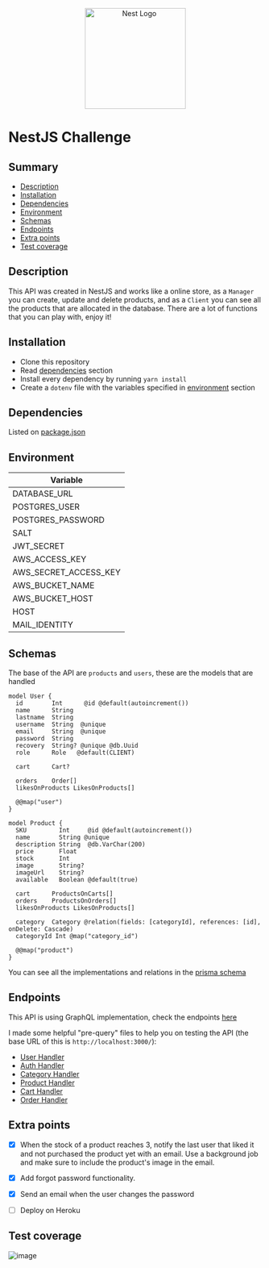 <p align="center">
  <a href="http://nestjs.com/" target="blank"><img src="https://nestjs.com/img/logo-small.svg" width="200" alt="Nest Logo" /></a>
</p>

# NestJS Challenge

## Summary 
* [Description](#description)
* [Installation](#installation)
* [Dependencies](#dependencies)
* [Environment](#environment)
* [Schemas](#schemas)
* [Endpoints](#endpoints)
* [Extra points](#extra-points)
* [Test coverage](#test-coverage)

## Description

This API was created in NestJS and works like a online store, as a `Manager` you can create, update and delete products, and as a `Client` you can see all the products that are allocated in the database. There are a lot of functions that you can play with, enjoy it!

## Installation

* Clone this repository
* Read [dependencies](#dependencies) section
* Install every dependency by running `yarn install`
* Create a `dotenv` file with the variables specified in [environment](#environment) section

## Dependencies
Listed on [package.json](/package.json)

## Environment

| Variable              |
|-----------------------|
| DATABASE_URL          |
| POSTGRES_USER         |
| POSTGRES_PASSWORD     |
| SALT                  |
| JWT_SECRET            |
| AWS_ACCESS_KEY        |
| AWS_SECRET_ACCESS_KEY |
| AWS_BUCKET_NAME       |
| AWS_BUCKET_HOST       |
| HOST                  |
| MAIL_IDENTITY         |

## Schemas

The base of the API are `products` and `users`, these are the models that are handled

```
model User {
  id        Int      @id @default(autoincrement())
  name      String
  lastname  String
  username  String  @unique
  email     String  @unique
  password  String
  recovery  String? @unique @db.Uuid
  role      Role   @default(CLIENT)

  cart      Cart?

  orders    Order[]
  likesOnProducts LikesOnProducts[]

  @@map("user")
}
```

```
model Product {
  SKU         Int     @id @default(autoincrement())
  name        String @unique
  description String  @db.VarChar(200)
  price       Float
  stock       Int
  image       String?
  imageUrl    String?
  available   Boolean @default(true)

  cart      ProductsOnCarts[]
  orders    ProductsOnOrders[]
  likesOnProducts LikesOnProducts[]

  category  Category @relation(fields: [categoryId], references: [id], onDelete: Cascade)
  categoryId Int @map("category_id")

  @@map("product")
}
```

You can see all the implementations and relations in the [prisma schema](./prisma/schema.prisma)

## Endpoints

This API is using GraphQL implementation, check the endpoints [here](http://localhost:3000/graphql)

I made some helpful "pre-query" files to help you on testing the API (the base URL of this is `http://localhost:3000/`):

* [User Handler](http://localhost:3000/graphql?explorerURLState=N4IgJg9gxgrgtgUwHYBcQC4RxighigSwiQAIBhAJwXwQFUBnBCgWVyVwHMmAKAEiio0GTAJJIADjlbsuFdOUEo6jCmMkoAhAEoSwADqkSA6kuEVuxoSrU55-RctESpbTkx37DJEgTAHv3uyI-gEANrj0KEEIId4wKtGxJAhwuAShSVRQEABuTACemRChMYYAvgYVSAbYeITECiaO5vZNZjYo8pRt1s6aHiGWpioWDu19dkPNHQNePn5ziXPhkUsBJPFMawEpaRlzWbkFRSUhVVU1OPhEpLTiYFY8vDD3j6oTJHcPw07q2rohF7fZrcIFvDp2ME-d7qWbrXxJbbeFZRXDBOabChI5KpdKZBDZPIUQoHYqlbznAyXOo3EgAEQQJWhAMMYEZCGZnnhC3W2JR2Mx2N2eIOBKOxJO5JIlOqSAAjjACiQAGIEJBgADySBBvAAZmrNdr2mB5GJ%2BizvPr1VqQb47FbDdMwHCAgjFmipciIqj0etBR6ksL9utDkSSSGyWdKlT5YriSqDQBBUKhMz0PjiNym1AaAA0JF4oQIcAInRIZv%2BXJIDuTqZU6czXDsjYQ%2BaLJbLheLpZd3jdvIDy29AoSg-WQfxhOOpNO5UqIFzIByuAoBFwACMSvQMCAq3oQFNxuppG4KPv5FXvPv-cEMCR9w8kARGbh97mkvuKJG7-vmImAHKJgA4gAogASm%2BH4gJm9D0AA7hAFB%2BD%2B0ERPBiFgAAjAATAAzBokFzPuiQoY%2Bz7hIR6z7vyAYoQAFoqABeECUQE%2B4TqRbDkbgoQQOICCMQA1LgYAlkgAACFC4DkSAAHTZPuZzvoY%2B6Hr06jnhabEgDeMScU%2BL6YaxV6obBCFIZp%2B4wehSE4fhxn3iAJHyA%2BXEvg51HDrRLkgAxAksQuUEcT5ZEvrx-FCZiknSXJCkgEpITXq80IdJpl6ObplngG54RGEWyAoKxZTKSZDo2samnYSVjktppmHVdR3aFXeACs86LnR1BshQ26YPoICJjgdGIQQjHXMQ577gAQtQVAUMk%2BQAFJ0euQFQAQGoEItIi0IxIiYf%2BBAiPQYhgS1UBkCIABsIgANbiAAGgAamQi0AJyyQgS2hOuADqyriOul03XAYErXAKarcq9DrrhU0lKWdEAFpAZhgO3VN%2BQAJoPUjMAADJwP%2BOQiAQcEEFAuFPUdABWEAAB7469%2BTrth9OhCIdMEAAKrQyoagAirQYDKrQR0nRDdFgMDzDc1jAAsGp0iBjH-nSUDYf%2BD0AAyyWBADKNPKgAtHSAAcIHrphxvywACswZtgxAADSmHMAAEi12EiAA7FdPtgfTGry9h%2BN0UgIFymbQFwbbtD7mUC4gPQAgEOIaCYCAZRAA)
* [Auth Handler](http://localhost:3000/graphql?explorerURLState=N4IgJg9gxgrgtgUwHYBcQC4RxighigSwiQAIAZCAcwKQFlcldKEAnACgBIAbKmgSSQAHHPUbMW6cryQDhKAIQBKEsAA6pEj2pI2W-kJyTu02SIZNWytRpIlcUKAgDOTgPooIAa2TrbAX3UApHVsPEJiKW1OPRkDFEkKbVMFK19NaV0TOKMY5NSbOwdnNw9vYI0goJCcfCJSACVnBBQABVwXAHcIFjBGgEcYZxROFgQBobbO7rBkyX7Bp1b2py6e5KUVNNGnZsmV6fmhtlHxxb3VmeySDhOFpam1uPzbWwIwNNtGRA-NdpQvhA-GA7FgAn4IOC4AhcH6jKAQABurAAnrCIFxARVAupqmE6iQAMrNAByCA652mIya932jzkc2pFLpOA21lsOxQpPJywux0ZPOms2u212AuZKGeLzePzBBS4f1lLxIwNYipeEKhMIKcMRKLRGLSlXUIAANCAEbgWARcAAjDFODAgNkkVQgXJxUQWFiuyTO2yuwRi94YF0gQMPMAARgATABmeSuk0-V0a6E%2B0NgBgEBDyniCBAALwA1LgwHAaAABFi4BFIAB08NdhqTGld7rk6b9ofDtODkgDQZj8cTyZAqZhIddmaQ2dzEHzxZVLCrNfrjZAzbSrtuEyDyU7o-H6anWZzuDzhaLS5XtYbECbFRb-pAIppF33Ia7rtKPknIAAbGANoAKwABygbgAAsAC0kEAOw2jB8GQZG0FQWAUDQQAZsBCDRmAcFgJBsaRqBcEjgUA4RseYaDnGD7%2BC2fimiAAAWCClqwDqYGoIAAII4Kx3QEAWtTED6roAEIcaMLAkAgyIAFKsTaADiUAEAA8gQil8AAqgWfCRsSBB8E4Aj1MBUAAMJ8P%2BfCeIIAAaABq1mKQAnHWCmKVwNoAOoAGKCDatn2XA9QqXAXB%2BapACiMBqR5HQAFoEigkZQNGLnIgAigAEspZaQTAACa0agQQZDuQWYD%2BXwWkAFa0OZSCKQial6VpOkACIACpxVwgV9VwuVVe5gilU5Y2aY1cXRppPWUB0i18QAHsSjVgF5rgpXxgWeNZTkQJBmmKXxjUtFAcC5YFkbAaVfWSS0-l6Xx%2BX-oIYAeGtmlcMSuXWa4nh9JQrrMWaThQFaghoJgIB%2BEAA)
* [Category Handler](http://localhost:3000/graphql?explorerURLState=N4IgJg9gxgrgtgUwHYBcQC4RxighigSwiQAIBhAJwXwTJoHMIKBPACgBIoqa6UFGWASSQAHHOnLc%2Bvfk2bCxKAIQBKEsAA6pEl2rSGc1rp4Gho8SU5Tap%2BeZRrN2kiQJgtLl0lyIPJAL5agUha2HiExCQAqiJgJnwCbOwwsfGyZooSMXH6CXIKOKrqfik5NnksrKVpiQUoEsmpuel2io5%2BXj4IHa7u2sHBoTj4RKQAIggANgjNiRxgUzPlLYJgEsLK7doL07OGbg07SzK1YFuevT3evv1BWloAjjAILCQAYgRIYADySMtz7AAZp8fn8Tvk1iQNkUnC5gV9fv99pCgSDEeChGdis5Ljjrt1bkhBkgni9mO8QQBBSaTDEEBAAZ2xcKpNLpjOZnjcVy6fgGIAANCAAG64CgEXAAI2mDIwIFhJA0IGMewyOCVEgVLiV%2BI1ipAZEpABUAKIAcW%2BACUAJoAfQADABWJV8gV%2BJXVVWtdUYTnakC631KqC2EgARiVbpxSu5voj-Sj-qOXtWeoAzIn9fDQUjMXqAExBQUgAAW1AWFFlmE0IEpOBLTAIAC8RsQNUqAELUKgUEgIZgAKRLkrNUAI3wIA8EUSbgjDADkCIIGcJLY6oGRBAA2QQAaxEAA0AGpkAcATgAdP2B5NJQB1N4iSWbndwS3DuA0kdvBmStMd6YCBQEsAC0zTDJ9dw7ZhrQPECYAAGTgedhUEAgAHcCCgNMjyXAArCAAA8ENPZhJXzQjJkEAiCCNKI3m%2BABFKIwDeKIlxXT8SzAF8AFkjWtAAWb4xhNJt5zGKB83nA97QvS0AGU8LeABaMYAA4TUlMMVMEgAFXj1PfCAAGkw14gAJR180EAB2LdbMtQjvkE-MEJLJATQedSzXQvSoiVfxiwZLgCBENBMBAfwgA)
* [Product Handler](http://localhost:3000/graphql?explorerURLState=N4IgJg9gxgrgtgUwHYBcQC4RxighigSwiQAIBhAJwXwQAUKIwYoUAKAEiipvseZQCSSAA4505bijoMmLIaJQBCAJQlgAHVIku1Kb1lsdPGf3liSnSdL5yROVRq0kSAZQDSAVU3PnSXIm8fMAQAZy4CYUJiQOdhCgIoBBiSEJRoAGtk3AA3XAIAG1wAI3ykp20aAHMICgBPNWTnAjBGkj8A8oBfZII4XEqynxJe-oQPCnzA7qRpzWw8KNIPYTBjGzZ2GBW1gzMUcWXVvRNbBRUGrS2j6wNWK53TO32Le%2BP1vYdk9y9y9sGg0LhSJEJDJOIJf7OVIZLK5ArFUo9PoDJGjcaTLTTWZIeb4EEkAAiCFKb1u7BC6Rg4iESk%2BWmCJJu-FY33E5MpdKG32Sf2SwTC8WB0XK4MSyWhUEy5RyeUKJUhw2RCpGA3RU002NxixIABUIJVKqV9Mz2GkDUaTigXJTqahzo5nGbDUyWCzPGynRb1taYJyfNzfv4FfygYswfExeUJVKhjL4fLUSjyiqxhN1TNNHMcHjiCQADIEdIujb5QvFn222kXZylovG12siy18sc6s%2BGAhBAUAQtEWWgPOLGZpAARxgXfqADECEgwAB5JDFjgAMxn88X9cEqEr9sCq9nC6XjfY%2B-XxZpfucA58vPKIcFYb7EPFaUlsNlCOVSsTqYxg41w5jhOJDTrOACC%2BT5JuIRtqeEFQZaMEOv6ng8kGfKAg%2BILhs%2BUavjGPhxnKiLlFAVQ1PUyFDM0rS3kM0zUd%2ByZKmqmIAaCo7jnUJAAOIICg0EAEK1GQ5F1BwZFSNUdQ9jufoDAJiHCaJUkUawkkINJtSyRYGlaT2l6uKhgYdEM94RI%2BQyigq0bvvGJGMaMP6sf%2BGYcUB3F8SgACytSTjkNQEFIBapG2Cm%2Bf52SBcFBChVRJAdl2Pbht6xmuZ0IAADQgLk8SfiEGAgMh6ggEYpKPAoJXiPFJW2RgJAAIwAAxNZlyQldZVWNQAzAAdAALG15Qlby9UdTIJD9SVQ1DCV5lCqCY0gPkNQIHAwzCCE8DTe1pVidpLT1Q1UwzSQJWvOeTxdTVIDckdp3OLV%2BFdQAnK1u2dUdDW9QATCdgS1ZSXXdadJWnoem40l1DWg3tqkyYd4gwwDICei2MDQ7Dzabj6mMallIAABbUMEFAFZgGggGBOCE4FABeOaLegJWCdQVAUCQCC1AAUoTRQ8VABBzgQ3MCB4dMCA1AByBACCEQgAEoAKxQGQAgAGwCOkwgABoAGpkNzL29Vz3P5EUADqk7CEUaua3ACt83AkH85OIRFN1gmlEFhMAFo8Q1NvpMJACaOu%2BzAeZwFL2QCAQADuCTdXrssAFYQAAHnmhu1EUP0Z-kAjpwQOoeJOc4AIoeGAk4eLL8vO4TYB295Ooh-1c4EgAonTUsElAP1SzrTW9QrLip5OAC0BIABxd0UDWT-1tDeTPjsQG4DXeQAEkrP0CAA7OrB8Kxnc79T9eaE0gXcjjPPHx7QXggBl2UChZhUv0AA)
* [Cart Handler](http://localhost:3000/graphql?explorerURLState=N4IgJg9gxgrgtgUwHYBcQC4RxighigSwiQAIBBMMABQCcIwYoUAVCAYVxpQAoASXSrXqMUAZ1YcuASSQAHHOnKC6DJhM4oZ8lAEIAlCWAAdUiQHUVI9V27mhqsdc1yFJfsuFNx7DVpwHjUxISAjATYOCYUQQaKTCgkJQEOFFDcIjggEcYXFQCFABPdIyoX3iM4NlLJgBlAGkAVWKSAF90tqQOk2yYgpIAMQIkMABZAskUNNMAMyHR8Y0pjNDmqJi45vzk1MCKkmzcwkLm4NLpcoqqzxR6poSO4I6upGw8QmISABEEABsEJPsIgA8kgJnwwL9-ghAUwQRMagBrGCKGS6ALpCF-AHVFBwjTcW6KXiYqEw3GgjSImDohJbFJLCoHPLHBKnMonEhXBy3ZoPVomZ4gAA0IAAbpwCLgAEZ-UQYEC7EhGEB2HHeCZ%2BFDKxSK4LKnkYEgAFiFzWVTKORUNAGZ2qbTMqSdjrniuFTtcaBcKQAALBACGJyzDGEBkHA%2BiA0AgAL3wRCQ2uVACF-TQYiQEAUAFI%2BqUAcSgBCBBCzUga0akAEYAHIEKSiGQAJQArFA2FIAGxSBGyAAaADU2FmAJwAOkzWZ%2BUoA6v1ZFL2124I3c3AflO8-1RFLrUm-vkfQAtPOV%2BcIpMFACavcPMAAMnBq6KpAQAO4EKDW-t1gBWEAAHneQ4FFKABM-4-FIf4EMwDT9ECACKDRgP0DR1g2a4%2BmAi4jMwl5GkCnwAKLRtWnxQKB1a9gADKOjY1D%2B-QALSfAAHERUqVkxRpUCMrErhAdSViMAASzagVIADsHaSY2-5AkaoF3j6SBEZkrF5q%2BVBNCALTeqIUBRrIaCYLpQA)
* [Order Handler](http://localhost:3000/graphql?explorerURLState=N4IgJg9gxgrgtgUwHYBcQC4RxighigSwiQAIAFAG1ygQHkAnMBek4AHVJIAcqaGmW7TiRIEwHESJgBnZgElxwkigh4KEyQRQI401hskkAjjFyotATwOSu9CGBhQU%2BpYYDKAaQCq1w0lyIvpJM0lD0BFyExEEitgQ0MSTSKlAA1om4AG64BFQARhQIiQRwuADmRa6apRVe9OpVAL7WzZytrRwmzBYkFSgAghQU-Mx6QiJ9g8OMoy6GYtYy8oqGKmrWWjpjQSZmhChWVbb2js7jhpKePlUi-oE3JCFhEVFIiXEJD8nQ6Q9ZOflCsUapULtVygg6g0wa1DLCSO0OJ0YN0SABxBAoACyFhG9AAFAASPo4vEKdAkOSoACEAEo5r1MaSZgSxBTiUzcSyFPTziIFkolvQFNY1rhoZptLoGYZduYDkFjg4nDKLldEndQWDHghQuFIkQ3g8Plqwd80hlsrlcAVTRcShDgRCoUF4SJ4YijSAADQgbLhG2FaQYEDnNggElcgQijAkACMHEaPpAAAsELgBMHMOwQP0cCmIOEAF74Q3h9DhgBC6fozBICAsACkU3k0VACLQCI25F4i3I4wA5AhyaRUgBKAFYoABhOQANjkqS4AA0AGrTxsATgAdA3GxQ8gB1ABiXDys4XcDHLbgQ1bx%2BkeQAzJXCloUwAtNFxs%2BpSsWABNZcPxgAAZOAB0yOQCAAd3iJ9V2HAArCAAA9QI3Cw8gAJlQig5BQggABUvGPWgAEUvDAY8vGHUdbxTMALyxIiAIAFloAARABRIsB04qBsIHZcAAZtzHNwkOPABaTiAA5uLyONpLYsgsTk68IA8OMsQACQnbC5AAdjnIyx1Q2g2Ow0CUyQbijDktEYLIHwQCTX09ReEM3KAA)

## Extra points
- [X] When the stock of a product reaches 3, notify the last user that liked it and not purchased the product yet with an email. Use a background job and make sure to include the product's image in the email.

- [X]  Add forgot password functionality.

- [X] Send an email when the user changes the password

- [ ] Deploy on Heroku

## Test coverage

![image](https://github.com/irenehl/nestjs-nerdery-challenge/assets/54600515/2f43a6fb-6519-4a9d-8b69-faa59d28211f)

